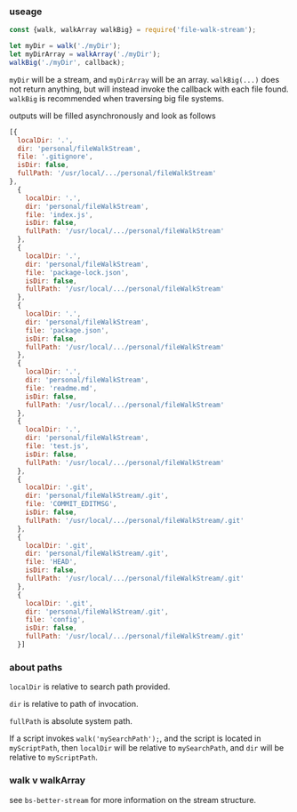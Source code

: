 ### useage

```js
const {walk, walkArray walkBig} = require('file-walk-stream');

let myDir = walk('./myDir');
let myDirArray = walkArray('./myDir');
walkBig('./myDir', callback);
```

`myDir` will be a stream, and `myDirArray` will be an array. `walkBig(...)` does not return anything, but will instead invoke the callback with each file found. `walkBig` is recommended when traversing big file systems.

outputs will be filled asynchronously and look as follows

```js
[{
  localDir: '.',
  dir: 'personal/fileWalkStream',
  file: '.gitignore',
  isDir: false,
  fullPath: '/usr/local/.../personal/fileWalkStream'
},
  {
    localDir: '.',
    dir: 'personal/fileWalkStream',
    file: 'index.js',
    isDir: false,
    fullPath: '/usr/local/.../personal/fileWalkStream'
  },
  {
    localDir: '.',
    dir: 'personal/fileWalkStream',
    file: 'package-lock.json',
    isDir: false,
    fullPath: '/usr/local/.../personal/fileWalkStream'
  },
  {
    localDir: '.',
    dir: 'personal/fileWalkStream',
    file: 'package.json',
    isDir: false,
    fullPath: '/usr/local/.../personal/fileWalkStream'
  },
  {
    localDir: '.',
    dir: 'personal/fileWalkStream',
    file: 'readme.md',
    isDir: false,
    fullPath: '/usr/local/.../personal/fileWalkStream'
  },
  {
    localDir: '.',
    dir: 'personal/fileWalkStream',
    file: 'test.js',
    isDir: false,
    fullPath: '/usr/local/.../personal/fileWalkStream'
  },
  {
    localDir: '.git',
    dir: 'personal/fileWalkStream/.git',
    file: 'COMMIT_EDITMSG',
    isDir: false,
    fullPath: '/usr/local/.../personal/fileWalkStream/.git'
  },
  {
    localDir: '.git',
    dir: 'personal/fileWalkStream/.git',
    file: 'HEAD',
    isDir: false,
    fullPath: '/usr/local/.../personal/fileWalkStream/.git'
  },
  {
    localDir: '.git',
    dir: 'personal/fileWalkStream/.git',
    file: 'config',
    isDir: false,
    fullPath: '/usr/local/.../personal/fileWalkStream/.git'
  }]
```

### about paths

`localDir` is relative to search path provided.

`dir` is relative to path of invocation.

`fullPath` is absolute system path.

If a script invokes `walk('mySearchPath');`, and the script is located in `myScriptPath`, then `localDir` will be relative to `mySearchPath`, and `dir` will be relative to `myScriptPath`.

### walk v walkArray

see `bs-better-stream` for more information on the stream structure.
